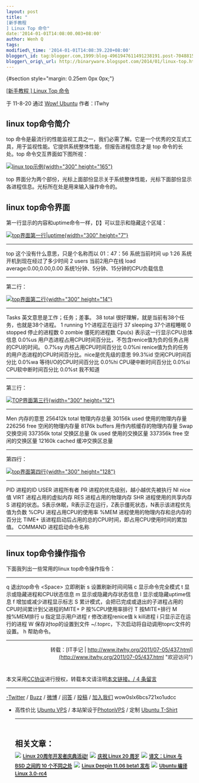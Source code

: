 ```yaml
--- 
layout: post 
title: "
[新手教程
] Linux Top 命令" 
date:'2014-01-01T14:08:00.003+08:00' 
author: Wenh Q
tags:
modified\_time: '2014-01-01T14:08:39.220+08:00' 
blogger\_id: tag:blogger.com,1999:blog-4961947611491238191.post-7048815750136249053
blogger\_orig\_url: http://binaryware.blogspot.com/2014/01/linux-top.html
---
```

<div dir="ltr">

 {#section style="margin: 0.25em 0px 0px;"}

<div>

[
[新手教程
] Linux Top 命令](http://wowubuntu.com/top.html)

</div>

<div style="margin-bottom: 0.5em;">

于 11-8-20 通过 [Wow! Ubuntu](http://wowubuntu.com/) 作者：ITwhy

</div>



[](https://www.blogger.com/null)linux top命令简介
-------------------------------------------------

top
命令是最流行的性能监视工具之一，我们必需了解。它是一个优秀的交互式工具，用于监视性能。它提供系统整体性能，但报告进程信息才是
top 命令的长处。top 命令交互界面如下图所视：

[![linux
top示例](http://www.itwhy.org/wp-content/uploads/2011/07/0bee708fb0d244e4503d922f-300x165.png){width="300"
height="165"}](http://www.itwhy.org/wp-content/uploads/2011/07/0bee708fb0d244e4503d922f.png)

top
界面分为两个部份，光标上面部份显示关于系统整体性能，光标下面部份显示各进程信息。光标所在处是用来输入操作命令的。

[](https://www.blogger.com/null)linux top命令界面
-------------------------------------------------

第一行显示的内容和uptime命令一样，【l】可以显示和隐藏这个区域：

[![top界面第一行|uptime](http://www.itwhy.org/wp-content/uploads/2011/07/766f5801ae8bbb1d728da54d-300x7.png){width="300"
height="7"}](http://www.itwhy.org/wp-content/uploads/2011/07/766f5801ae8bbb1d728da54d.png)

  ----------------------------- ---------------------------------------
  top                           这个没有什么意思，只是个名称而以
  01：47：56                    系统当前时间
  up 1:26                       系统开机到现在经过了多少时间
  2 users                       当前2用户在线
  load average:0.00,0.00,0.00   系统1分钟、5分钟、15分钟的CPU负载信息
  ----------------------------- ---------------------------------------

第二行：

[![top界面第二行](http://www.itwhy.org/wp-content/uploads/2011/07/341122ce6f63b01d93457ecf-300x14.png){width="300"
height="14"}](http://www.itwhy.org/wp-content/uploads/2011/07/341122ce6f63b01d93457ecf.png)

  ------------- ------------------------------------------------------------------------
  Tasks         英文意思是工作；任务；差事。
  38 total      很好理解，就是当前有38个任务，也就是38个进程。
  1 running     1个进程正在运行
  37 sleeping   37个进程睡眠
  0 stopped     停止的进程数
  0 zombie      僵死的进程数
  Cpu(s)        表示这一行显示CPU总体信息
  0.0%us        用户态进程占用CPU时间百分比，不包含renice值为负的任务占用的CPU的时间。
  0.7%sy        内核占用CPU时间百分比
  0.0%ni        renice值为负的任务的用户态进程的CPU时间百分比。nice是优先级的意思
  99.3%id       空闲CPU时间百分比
  0.0%wa        等待I/O的CPU时间百分比
  0.0%hi        CPU硬中断时间百分比
  0.0%si        CPU软中断时间百分比
  0.0%st        我不知道
  ------------- ------------------------------------------------------------------------

第三行：

[![TOP界面第三行](http://www.itwhy.org/wp-content/uploads/2011/07/fbe5c938e537a43ab9998f71-300x12.png){width="300"
height="12"}](http://www.itwhy.org/wp-content/uploads/2011/07/fbe5c938e537a43ab9998f71.png)

  --------------- --------------------------
  Men             内存的意思
  256412k total   物理内存总量
  30156k used     使用的物理内存量
  226256 free     空闲的物理内存量
  8176k buffers   用作内核缓存的物理内存量
  Swap            交换空间
  337356k total   交换区总量
  0k used         使用的交换区量
  337356k free    空闲的交换区量
  12160k cached   缓冲交换区总量
  --------------- --------------------------

第四行：

[![top界面第四行](http://www.itwhy.org/wp-content/uploads/2011/07/da7ab8ee32a807e5b3fb95b6-300x128.png){width="300"
height="128"}](http://www.itwhy.org/wp-content/uploads/2011/07/da7ab8ee32a807e5b3fb95b6.png)

  --------- ------------------------------------------------------------------------------
  PID       进程的ID
  USER      进程所有者
  PR        进程的优先级别，越小越优先被执行
  NI        nice值
  VIRT      进程占用的虚拟内存
  RES       进程占用的物理内存
  SHR       进程使用的共享内存
  S         进程的状态。S表示休眠，R表示正在运行，Z表示僵死状态，N表示该进程优先值为负数
  %CPU      进程占用CPU的使用率
  %MEM      进程使用的物理内存和总内存的百分比
  TIME+     该进程启动后占用的总的CPU时间，即占用CPU使用时间的累加值。
  COMMAND   进程启动命令名称
  --------- ------------------------------------------------------------------------------

[](https://www.blogger.com/null)linux top命令操作指令
-----------------------------------------------------

下面我列出一些常用的linux top命令操作指令：

  --------------- ---------------------------------------------------------------------
  q               退出top命令
  &lt;Space&gt;   立即刷新
  s               设置刷新时间间隔
  c               显示命令完全模式
  t               显示或隐藏进程和CPU状态信息
  m               显示或隐藏内存状态信息
  l               显示或隐藏uptime信息
  f               增加或减少进程显示标志
  S               累计模式，会把已完成或退出的子进程占用的CPU时间累计到父进程的MITE+
  P               按%CPU使用率排行
  T               按MITE+排行
  M               按%MEM排行
  u               指定显示用户进程
  r               修改进程renice值
  k               kill进程
  i               只显示正在运行的进程
  W               保存对top的设置到文件
~/.toprc，下次启动将自动调用toprc文件的设置。
  h               帮助命令。
  --------------- ---------------------------------------------------------------------

<div style="text-align: right;">

转载：[IT手记 |
http://www.itwhy.org/2011/07-05/437.html](http://www.itwhy.org/2011/07-05/437.html "欢迎访问")

</div>


#
本文采用[CC协议](http://creativecommons.org/licenses/by/2.5/cn/)进行授权，转载本文请注明[本文链接](http://wowubuntu.com/top.html "Permalink")[。/
4 条留言](https://www.blogger.com/null)


------------------------------------------------------------------------

[-](https://www.blogger.com/null)[Twitter](http://twitter.com/ubuntu_tips)
/ [Buzz](https://www.google.com/profiles/wowubuntucom) /
[微博](http://t.sina.com.cn/utips) / [问答](http://ask.wowubuntu.com/) /
[投稿](http://wowubuntu.com/submit) /
[加入我们](http://wowubuntu.com/join) wow0slx6bcs721xo1udcc

- 高性价比 [Ubuntu VPS](http://wowubuntu.com/vps.html) /
本站架设于[PhotonVPS](http://www.photonvps.com/billing/aff.php?aff=129)
/ 定制 [Ubuntu T-Shirt](http://tto.me/kfstee)

  ---------------------------------------------------------------------------------------------------------------------------------------------------------------------------------------------------------------------------------------------------------------------------------------------------------------------------------------
  **<span style="display: block!important; padding: 20px 0px 5px!important;">相关文章：</span>**
  ![](http://static.wumii.com/images/widget/widget_solidPoint.gif) [<span style="color: #333333; font-size: 13px!important; line-height: 1.65em;">Linux 20周年开发者庆典活动!</span>](http://app.wumii.com/ext/redirect.htm?url=http%3A%2F%2Fwowubuntu.com%2Flinux-20.html&from=http%3A%2F%2Fwowubuntu.com%2Ftop.html)
  ![](http://static.wumii.com/images/widget/widget_solidPoint.gif) [<span style="color: #333333; font-size: 13px!important; line-height: 1.65em;">庆祝 Linux 20 周岁</span>](http://app.wumii.com/ext/redirect.htm?url=http%3A%2F%2Fwowubuntu.com%2Flinux-20-year.html&from=http%3A%2F%2Fwowubuntu.com%2Ftop.html)
  ![](http://static.wumii.com/images/widget/widget_solidPoint.gif) [<span style="color: #333333; font-size: 13px!important; line-height: 1.65em;">译文：Linux 与 BSD 之间的 10 个不同之处</span>](http://app.wumii.com/ext/redirect.htm?url=http%3A%2F%2Fwowubuntu.com%2Flinux_vs_bsd.html&from=http%3A%2F%2Fwowubuntu.com%2Ftop.html)
  ![](http://static.wumii.com/images/widget/widget_solidPoint.gif) [<span style="color: #333333; font-size: 13px!important; line-height: 1.65em;">Linux Deepin 11.06 beta1 发布</span>](http://app.wumii.com/ext/redirect.htm?url=http%3A%2F%2Fwowubuntu.com%2Flinux-deepin-1106-beta1.html&from=http%3A%2F%2Fwowubuntu.com%2Ftop.html)
  ![](http://static.wumii.com/images/widget/widget_solidPoint.gif) [<span style="color: #333333; font-size: 13px!important; line-height: 1.65em;">Ubuntu 编译 Linux 3.0-rc4</span>](http://app.wumii.com/ext/redirect.htm?url=http%3A%2F%2Fwowubuntu.com%2Fubuntu-linux-3-0-rc4.html&from=http%3A%2F%2Fwowubuntu.com%2Ftop.html)
  ---------------------------------------------------------------------------------------------------------------------------------------------------------------------------------------------------------------------------------------------------------------------------------------------------------------------------------------

</div>

